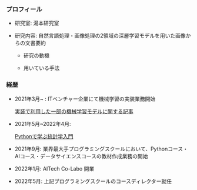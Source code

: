 ### プロフィール
- 研究室: 湯本研究室

- 研究内容: 自然言語処理・画像処理の2領域の深層学習モデルを用いた画像からの文書要約
  - 研究の動機
    
  - 用いている手法
    

### 経歴
- 2021年3月~ : ITベンチャー企業にて機械学習の実装業務開始

  [実装で利用した一部の機械学習モデルに関する記事](https://qiita.com/sora-otsuka/items/83ea976236a82f6c6645)

- 2021年5月~2022年4月: 

  [Pythonで学ぶ統計学入門](https://math-coding.connpass.com/event/208344/)

- 2021年9月: 業界最大手プログラミングスクールにおいて、Pythonコース・AIコース・データサイエンスコースの教材作成業務の開始

- 2022年1月: AITech Co-Labo 開業

- 2022年5月: 上記プログラミングスクールのコースディレクター就任

<!---
sora-1026/sora-1026 is a ✨ special ✨ repository because its `README.md` (this file) appears on your GitHub profile.
You can click the Preview link to take a look at your changes.
--->
